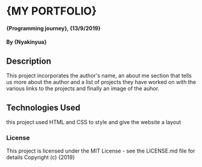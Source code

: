 # {MY PORTFOLIO}
#### {Programming journey}, {13/9/2019}
#### By **{Nyakinyua}**
## Description
This project incorporates the author's name, an about me section that tells us more about the author and a list of projects they have worked on with the various links to the projects and finally an image of the auhor.
## Technologies Used
this project used HTML and CSS to style and give the website a layout

### License
This project is licensed under the MIT License - see the LICENSE.md file for details
Copyright (c) {2019} 

 